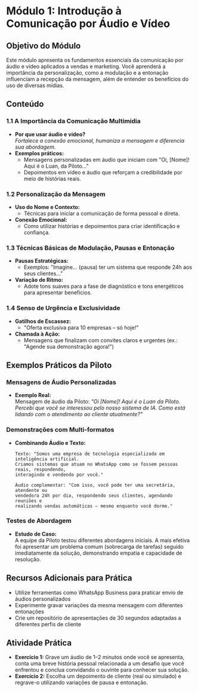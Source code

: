 # Módulo 1: Introdução à Comunicação por Áudio e Vídeo

## Objetivo do Módulo
Este módulo apresenta os fundamentos essenciais da comunicação por áudio e vídeo aplicados a vendas e marketing. Você aprenderá a importância da personalização, como a modulação e a entonação influenciam a recepção da mensagem, além de entender os benefícios do uso de diversas mídias.

## Conteúdo

### 1.1 A Importância da Comunicação Multimídia
- **Por que usar áudio e vídeo?**  
  *Fortalece a conexão emocional, humaniza a mensagem e diferencia sua abordagem.*
- **Exemplos práticos:**  
  - Mensagens personalizadas em áudio que iniciam com "Oi, [Nome]! Aqui é o Luan, da Piloto…"
  - Depoimentos em vídeo e áudio que reforçam a credibilidade por meio de histórias reais.

### 1.2 Personalização da Mensagem
- **Uso do Nome e Contexto:**  
  - Técnicas para iniciar a comunicação de forma pessoal e direta.
- **Conexão Emocional:**  
  - Como utilizar histórias e depoimentos para criar identificação e confiança.
  
### 1.3 Técnicas Básicas de Modulação, Pausas e Entonação
- **Pausas Estratégicas:**  
  - Exemplos: "Imagine… (pausa) ter um sistema que responde 24h aos seus clientes…"
- **Variação de Ritmo:**  
  - Adote tons suaves para a fase de diagnóstico e tons energéticos para apresentar benefícios.
  
### 1.4 Senso de Urgência e Exclusividade
- **Gatilhos de Escassez:**  
  - "Oferta exclusiva para 10 empresas – só hoje!"
- **Chamada à Ação:**  
  - Mensagens que finalizam com convites claros e urgentes (ex.: "Agende sua demonstração agora!")

## Exemplos Práticos da Piloto

### Mensagens de Áudio Personalizadas
- **Exemplo Real:**  
  Mensagem de áudio da Piloto: *"Oi [Nome]! Aqui é o Luan da Piloto. Percebi que você se interessou pelo nosso sistema de IA. Como está lidando com o atendimento ao cliente atualmente?"*

### Demonstrações com Multi-formatos
- **Combinando Áudio e Texto:**
  ```
  Texto: "Somos uma empresa de tecnologia especializada em inteligência artificial.
  Criamos sistemas que atuam no WhatsApp como se fossem pessoas reais, respondendo, 
  interagindo e vendendo por você."
  
  Áudio complementar: "Com isso, você pode ter uma secretária, atendente ou 
  vendedora 24h por dia, respondendo seus clientes, agendando reuniões e 
  realizando vendas automáticas — mesmo enquanto você dorme."
  ```

### Testes de Abordagem
- **Estudo de Caso:**  
  A equipe da Piloto testou diferentes abordagens iniciais. A mais efetiva foi apresentar um problema comum (sobrecarga de tarefas) seguido imediatamente da solução, demonstrando empatia e capacidade de resolução.

## Recursos Adicionais para Prática
- Utilize ferramentas como WhatsApp Business para praticar envio de áudios personalizados
- Experimente gravar variações da mesma mensagem com diferentes entonações
- Crie um repositório de apresentações de 30 segundos adaptadas a diferentes perfis de cliente

## Atividade Prática
- **Exercício 1:** Grave um áudio de 1–2 minutos onde você se apresenta, conta uma breve história pessoal relacionada a um desafio que você enfrentou e conclua convidando o ouvinte para conhecer sua solução.  
- **Exercício 2:** Escolha um depoimento de cliente (real ou simulado) e regrave-o utilizando variações de pausa e entonação.
